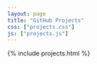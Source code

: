```yaml
---
layout: page
title: "GitHub Projects"
css: ["projects.css"]
js: ["projects.js"]
---
```

{% include projects.html %}